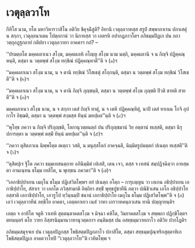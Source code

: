 <h1>เวตุลฺลวาโท</h1>
<p>กีทิโส  นาม, ยโต มหาวิหารวาสิโน อติวิย ชิคุจฺฉิํสูติ? อิทานิ เวตุลฺลวาทสฺส สรูปํ สพฺพากาเรน ปกาเสตุํ น สกฺกา, เวตุลฺลนาเมน โปตฺถกานํ วา นิกายสฺส วา เอตรหิ อปากฎภาวโตฯ อภิธมฺมปิฎเก ปน กถาวตฺถุอฎฺฐกถายํ  กติปยา เวตุลฺลวาทา อาคตาฯ กถํ? –</p>


<p>‘‘ปรมตฺถโต มคฺคผลาเนว สโงฺฆ, มคฺคผเลหิ อโญฺญ สโงฺฆ นาม นตฺถิ, มคฺคผลานิ จ น กิญฺจิ ปฎิคฺคณฺหนฺติ, ตสฺมา น วตฺตพฺพํ สโงฺฆ ทกฺขิณํ ปฎิคฺคณฺหาตี’’ติ จ (๑)ฯ</p>


<p>‘‘มคฺคผลาเนว สโงฺฆ นาม, น จ ตานิ ทกฺขิณํ วิโสเธตุํ สโกฺกนฺติ, ตสฺมา น วตฺตพฺพํ สโงฺฆ ทกฺขิณํ วิโสเธตี’’ติ จ (๒)ฯ</p>


<p>‘‘มคฺคผลาเนว สโงฺฆ นาม, น จ ตานิ กิญฺจิ ภุญฺชนฺติ, ตสฺมา น วตฺตพฺพํ สโงฺฆ ภุญฺชติ ปิวติ ขาทติ สายตี’’ติ จ (๓)ฯ</p>


<p>มคฺคผลาเนว สโงฺฆ นาม, น จ สกฺกา เตสํ กิญฺจิ ทาตุํ, น จ เตหิ ปฎิคฺคณฺหิตุํ, นาปิ เตสํ ทาเนน โกจิ อุปกาโร อิชฺฌติ, ตสฺมา น วตฺตพฺพํ สงฺฆสฺส ทินฺนํ มหปฺผล’’นฺติ จ (๔)ฯ</p>


<p>‘‘พุโทฺธ ภควา น กิญฺจิ ปริภุญฺชติ, โลกานุวตฺตนตฺถํ ปน ปริภุญฺชมานํ วิย อตฺตานํ ทเสฺสติ, ตสฺมา นิรุปการตฺตา น วตฺตพฺพํ ตสฺมิํ ทินฺนํ มหปฺผล’’นฺติ จ (๕)ฯ</p>


<p>‘‘ภควา  ตุสิตภวเน นิพฺพโตฺต ตเตฺถว วสติ, น มนุสฺสโลกํ อาคจฺฉติ, นิมฺมิตรูปมตฺตกํ ปเนตฺถ ทเสฺสตี’’ติ จ (๖)ฯ</p>


<p>‘‘ตุสิตปุเร ฐิโต ภควา ธมฺมเทสนตฺถาย อภินิมฺมิตํ เปเสสิ, เตน เจว, ตสฺส จ เทสนํ สมฺปฎิจฺฉิตฺวา อายสฺมตา อานเนฺทน ธโมฺม เทสิโต, น พุเทฺธน ภควตา’’ติ จ (๗)ฯ</p>


<p>‘‘เอกาธิปฺปาเยน เมถุโน ธโมฺม ปฎิเสวิตโพฺพฯ อยํ ปเนตฺถ อโตฺถ – การุเญฺญน วา เอเกน อธิปฺปาเยน เอกาธิปฺปาโย, สํสาเร วา เอกโต ภวิสฺสามาติ อิตฺถิยา สทฺธิํ พุทฺธปูชาทีนิ กตฺวา ปณิธิวเสน เอโก อธิปฺปาโย อสฺสาติ เอกาธิปฺปาโย, เอวรูโป ทฺวินฺนมฺปิ ชนานํ เอกาธิปฺปาโย เมถุโน ธโมฺม ปฎิเสวิตโพฺพ’’ติ จ (๘) เอวํ เวตุลฺลวาทีนํ ลทฺธิโย อาคตา, เอตฺตกาเยว เนสํ วาทา เถรวาทคนฺถวเสน ทานิ ปญฺญายนฺติฯ</p>


<p>เอตฺถ จ อาทิโต จตูหิ วาเทหิ สุตฺตนฺตาคตสโงฺฆ จ มิจฺฉา คหิโต, วินยาคตสโงฺฆ จ สพฺพถา ปฎิกฺขิโตฺตฯ ตทนนฺตรํ ตโย วาทา อิสฺสรนิมฺมานวาทานุวตฺตกาฯ อนฺติมสฺส ปน อสทฺธมฺมวาทภาโว อติวิย ปากโฎติฯ</p>


<p>อภิธมฺมสมุจฺจเย ปน เวตุลฺลปิฎกสฺส โพธิสตฺตปิฎกภาโว ปกาสิโต, ตสฺมา สทฺธมฺมปุณฺฑริกสุตฺตาทิเก โพธิสตฺตปิฎเก อาคตวาโทปิ ‘‘เวตุลฺลวาโท’’ติ เวทิตโพฺพ ฯ</p>





